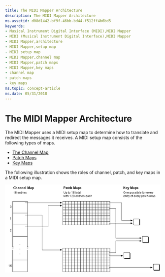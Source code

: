 ```yaml
---
title: The MIDI Mapper Architecture
description: The MIDI Mapper Architecture
ms.assetid: d08d1442-bf9f-46bb-bd44-f512ff4b6bd5
keywords:
- Musical Instrument Digital Interface (MIDI),MIDI Mapper
- MIDI (Musical Instrument Digital Interface),MIDI Mapper
- MIDI Mapper,architecture
- MIDI Mapper,setup map
- MIDI setup map
- MIDI Mapper,channel map
- MIDI Mapper,patch maps
- MIDI Mapper,key maps
- channel map
- patch maps
- key maps
ms.topic: concept-article
ms.date: 05/31/2018
---
```


# The MIDI Mapper Architecture

The MIDI Mapper uses a MIDI setup map to determine how to translate and redirect the messages it receives. A MIDI setup map consists of the following types of maps.

-   [The Channel Map](the-channel-map.md)
-   [Patch Maps](patch-maps.md)
-   [Key Maps](key-maps.md)

The following illustration shows the roles of channel, patch, and key maps in a MIDI setup map.

![the roles of channel, patch, and key maps in a midi setup map image](images/mmap-a02.gif)

 

 




